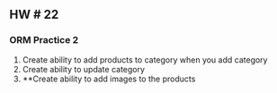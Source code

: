 ## HW # 22
### ORM Practice 2


1. Create ability to add products to category when you add category
2. Create ability to update category
3. **Create ability to add images to the products
